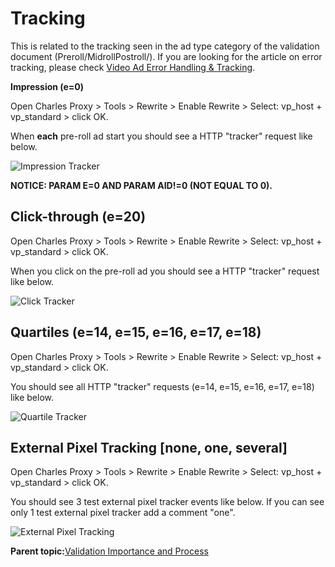 # Tracking

This is related to the tracking seen in the ad type category of the validation document \(Preroll/MidrollPostroll/\). If you are looking for the article on error tracking, please check [Video Ad Error Handling & Tracking](validation_video_adrequest_errors.md).

**Impression \(e=0\)**

Open Charles Proxy \> Tools \> Rewrite \> Enable Rewrite \> Select: vp\_host + vp\_standard \> click OK.

When **each** pre-roll ad start you should see a HTTP "tracker" request like below.

![Impression Tracker](../../image/impression_http_tracker.png)

**NOTICE: PARAM E=0 AND PARAM AID!=0 \(NOT EQUAL TO 0\).**

## Click-through \(e=20\)

Open Charles Proxy \> Tools \> Rewrite \> Enable Rewrite \> Select: vp\_host + vp\_standard \> click OK.

When you click on the pre-roll ad you should see a HTTP "tracker" request like below.

![Click Tracker](../../image/click_http_tracker.png)

## Quartiles \(e=14, e=15, e=16, e=17, e=18\)

Open Charles Proxy \> Tools \> Rewrite \> Enable Rewrite \> Select: vp\_host + vp\_standard \> click OK.

You should see all HTTP "tracker" requests \(e=14, e=15, e=16, e=17, e=18\) like below.

![Quartile Tracker](../../image/quartile_http_tracker.png)

## External Pixel Tracking \[none, one, several\]

Open Charles Proxy \> Tools \> Rewrite \> Enable Rewrite \> Select: vp\_host + vp\_standard \> click OK.

You should see 3 test external pixel tracker events like below. If you can see only 1 test external pixel tracker add a comment "one".

![External Pixel Tracking](../../image/pixel_tracker.png)

**Parent topic:**[Validation Importance and Process](../../../oadtech/ad_serving/dg/validation_importance_process.md)

